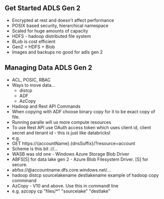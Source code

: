 
## Get Started ADLS Gen 2

* Encrypted at rest and doesn't affect performance
* POSIX based security, hierarchical namespace
* Scaled for huge amounts of capacity
* HDFS - hadoop distributed file system
* BLob is cost efficient
* Gen2 = HDFS + Blob
* Images and backups no good for adls gen 2

## Managing Data ADLS Gen 2

* ACL, POSIC, RBAC
* Ways to move data...
    * distcp
    * ADF
    * AzCopy
* Hadoop and Rest API Commands
* When copying with ADF choose binary copy for it to be exact copy of file. 
* Running paralle will us more compute resources
* To use Rest API use OAuth access token which uses client id, client secret and tenant id - this is just like databricks! 
* e.g. 
* GET https://{accountName}.{dnsSuffix}/?resource=account
* Scheme is this bit ://...
* WASB was old one - Windows Azure Storage Blob Driver
* ABFS[S] for data lake gen 2 - Azure Blob Filesystem Driver. [S] for secure. 
* abfss://<container>@accountname.dfs.core.windows.net/...
* hadoop distcp sourcelakename destlakename example of hadoop copy commmand
* AzCopy - V10 and above. Use this in commandl line 
* e.g. azcopy cp "files/*" "sourcelake" "destlake"